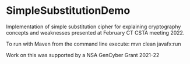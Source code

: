 # SimpleSubstitutionDemo
Implementation of simple substitution cipher for explaining cryptography concepts and weaknesses presented at February CT CSTA meeting 2022.

To run with Maven from the command line execute:
mvn clean javafx:run 

Work on this was supported by a NSA GenCyber Grant 2021-22 
